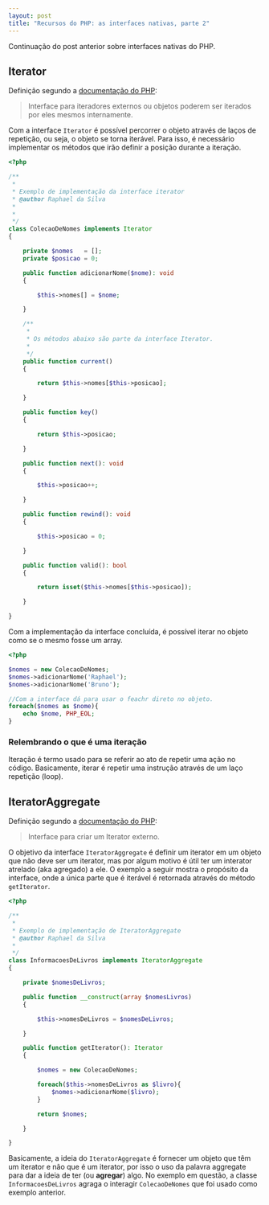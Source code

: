 ```yaml
---
layout: post
title: "Recursos do PHP: as interfaces nativas, parte 2"
---
```


Continuação do post anterior sobre interfaces nativas do PHP.

## Iterator

Definição segundo a [documentação do PHP](http://php.net/manual/pt_BR/class.iterator.php):

> Interface para iteradores externos ou objetos poderem ser iterados por eles mesmos internamente.

Com a interface ```Iterator``` é possível percorrer o objeto através de laços de repetição, ou seja, o objeto se torna iterável. Para isso, é necessário implementar os métodos que irão definir a posição durante a iteração.

```php
<?php

/**
 *
 * Exemplo de implementação da interface iterator
 * @author Raphael da Silva
 * 
 *
 */
class ColecaoDeNomes implements Iterator
{

    private $nomes   = [];
    private $posicao = 0;

    public function adicionarNome($nome): void
    {

        $this->nomes[] = $nome;

    }

    /**
     *
     * Os métodos abaixo são parte da interface Iterator.
     *
     */
    public function current()
    {

        return $this->nomes[$this->posicao];

    }

    public function key()
    {

        return $this->posicao;

    }

    public function next(): void
    {

        $this->posicao++;

    }

    public function rewind(): void
    {

        $this->posicao = 0;

    }

    public function valid(): bool
    {

        return isset($this->nomes[$this->posicao]);

    }

}
```

Com a implementação da interface concluída, é possível iterar no objeto como se o mesmo fosse um array.

```php
<?php

$nomes = new ColecaoDeNomes;
$nomes->adicionarNome('Raphael');
$nomes->adicionarNome('Bruno');

//Com a interface dá para usar o feachr direto no objeto.
foreach($nomes as $nome){
    echo $nome, PHP_EOL;
}
```

### Relembrando o que é uma iteração

Iteração é termo usado para se referir ao ato de repetir uma ação no código. Basicamente, iterar é repetir uma instrução através de um laço repetição (loop).

## IteratorAggregate

Definição segundo a [documentação do PHP](http://php.net/pt_BR/IteratorAggregate):

> Interface para criar um Iterator externo.

O objetivo da interface ```IteratorAggregate``` é definir um iterator em um objeto que não deve ser um iterator, mas por algum motivo é útil ter um interator atrelado (aka agregado) a ele. O exemplo a seguir mostra o propósito da interface, onde a única parte que é iterável é retornada através do método ```getIterator```.

```php
<?php

/**
 *
 * Exemplo de implementação de IteratorAggregate
 * @author Raphael da Silva
 *
 */
class InformacoesDeLivros implements IteratorAggregate
{

    private $nomesDeLivros;

    public function __construct(array $nomesLivros)
    {

        $this->nomesDeLivros = $nomesDeLivros;

    }

    public function getIterator(): Iterator
    {

        $nomes = new ColecaoDeNomes;

        foreach($this->nomesDeLivros as $livro){
            $nomes->adicionarNome($livro);
        }

        return $nomes;

    }

}
```

Basicamente, a ideia do ```IteratorAggregate``` é fornecer um objeto que têm um iterator e não que é um iterator, por isso o uso da palavra aggregate para dar a ideia de ter (ou **agregar**) algo. No exemplo em questão, a classe `InformacoesDeLivros` agraga o interagir `ColecaoDeNomes` que foi usado como exemplo anterior.
